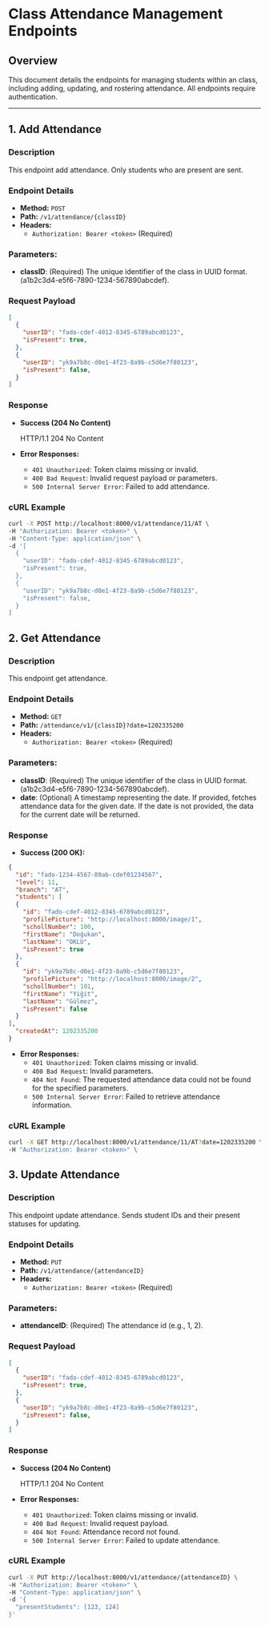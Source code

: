 # Class Attendance Management Endpoints

## Overview

This document details the endpoints for managing students within an class, including adding, updating, and rostering attendance. All endpoints require authentication.

---

## 1. Add Attendance

### **Description**

This endpoint add attendance.
Only students who are present are sent.

### **Endpoint Details**

- **Method:** `POST`
- **Path:** `/v1/attendance/{classID}`
- **Headers:**
  - `Authorization: Bearer <token>` (Required)
 
### **Parameters**:
- **classID**: (Required) The unique identifier of the class in UUID format. (a1b2c3d4-e5f6-7890-1234-567890abcdef).
 
### **Request Payload**

```json
[
  {
    "userID": "fado-cdef-4012-8345-6789abcd0123",
    "isPresent": true,
  },
  {
    "userID": "yk9a7b8c-d0e1-4f23-8a9b-c5d6e7f80123",
    "isPresent": false,
  }  
]
```

### **Response**

- **Success (204 No Content)**

  HTTP/1.1 204 No Content

- **Error Responses:**
  - `401 Unauthorized`: Token claims missing or invalid.
  - `400 Bad Request`: Invalid request payload or parameters.
  - `500 Internal Server Error`: Failed to add attendance.
 
### **cURL Example**

```bash
curl -X POST http://localhost:8000/v1/attendance/11/AT \
-H "Authorization: Bearer <token>" \
-H "Content-Type: application/json" \
-d '[
  {
    "userID": "fado-cdef-4012-8345-6789abcd0123",
    "isPresent": true,
  },
  {
    "userID": "yk9a7b8c-d0e1-4f23-8a9b-c5d6e7f80123",
    "isPresent": false,
  }  
]
```

## 2. Get Attendance

### **Description**

This endpoint get attendance.

### **Endpoint Details**

- **Method:** `GET`
- **Path:** `/attendance/v1/{classID}?date=1202335200`
- **Headers:**
  - `Authorization: Bearer <token>` (Required)

### **Parameters**:
- **classID**: (Required) The unique identifier of the class in UUID format. (a1b2c3d4-e5f6-7890-1234-567890abcdef).
- **date**: (Optional) A timestamp representing the date. If provided, fetches attendance data for the given date. If the date is not provided, the data for the current date will be returned.

### **Response**

- **Success (200 OK):**

```json
{
  "id": "fado-1234-4567-89ab-cdef01234567",
  "level": 11,
  "branch": "AT",
  "students": [
  {
    "id": "fado-cdef-4012-8345-6789abcd0123",
    "profilePicture": "http://localhost:8000/image/1",
    "schollNumber": 100,
    "firstName": "Doğukan",
    "lastName": "OKLU",
    "isPresent": true
  },
  {
    "id": "yk9a7b8c-d0e1-4f23-8a9b-c5d6e7f80123",
    "profilePicture": "http://localhost:8000/image/2",
    "schollNumber": 101,
    "firstName": "Yiğit",
    "lastName": "Gülmez",
    "isPresent": false
  }
],
  "createdAt": 1202335200
}
```

- **Error Responses:**
  - `401 Unauthorized`: Token claims missing or invalid.
  - `400 Bad Request`: Invalid parameters.
  - `404 Not Found`: The requested attendance data could not be found for the specified parameters.
  - `500 Internal Server Error`: Failed to retrieve attendance information.

### **cURL Example**

```bash
curl -X GET http://localhost:8000/v1/attendance/11/AT?date=1202335200 \
-H "Authorization: Bearer <token>" \
```

## 3. Update Attendance

### **Description**

This endpoint update attendance. 
Sends student IDs and their present statuses for updating.

### **Endpoint Details**

- **Method:** `PUT`
- **Path:** `/v1/attendance/{attendanceID}`
- **Headers:**
  - `Authorization: Bearer <token>` (Required)

### **Parameters**:
- **attendanceID**: (Required) The attendance id (e.g., 1, 2).

### **Request Payload**

```json
[
  {
    "userID": "fado-cdef-4012-8345-6789abcd0123",
    "isPresent": true,
  },
  {
    "userID": "yk9a7b8c-d0e1-4f23-8a9b-c5d6e7f80123",
    "isPresent": false,
  }  
]
```

### **Response**

- **Success (204 No Content)**

  HTTP/1.1 204 No Content

- **Error Responses:**
  - `401 Unauthorized`: Token claims missing or invalid.
  - `400 Bad Request`: Invalid request payload.
  - `404 Not Found`: Attendance record not found.
  - `500 Internal Server Error`: Failed to update attendance.
 
### **cURL Example**

```bash
curl -X PUT http://localhost:8000/v1/attendance/{attendanceID} \
-H "Authorization: Bearer <token>" \
-H "Content-Type: application/json" \
-d '{
  "presentStudents": [123, 124]
}'
```